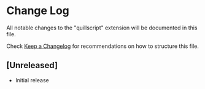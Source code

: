 # Change Log

All notable changes to the "quillscript" extension will be documented in this file.

Check [Keep a Changelog](http://keepachangelog.com/) for recommendations on how to structure this file.

## [Unreleased]

- Initial release